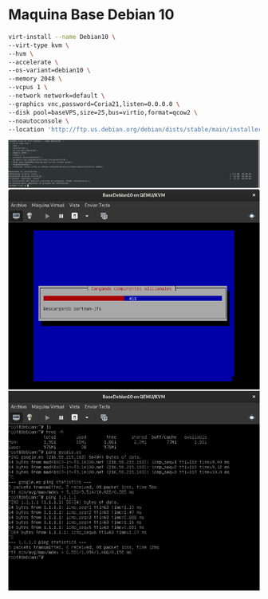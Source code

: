 # Maquina Base Debian 10

```bash
virt-install --name Debian10 \
--virt-type kvm \
--hvm \
--accelerate \
--os-variant=debian10 \
--memory 2048 \
--vcpus 1 \
--network network=default \
--graphics vnc,password=Coria21,listen=0.0.0.0 \
--disk pool=baseVPS,size=25,bus=virtio,format=qcow2 \
--noautoconsole \
--location 'http://ftp.us.debian.org/debian/dists/stable/main/installer-amd64/'
```

![foto](../imagenes/crearDebian.jpg)
![foto](../imagenes/instalacionBaseDebian.png)
![foto](../imagenes/DebianBase.jpg)